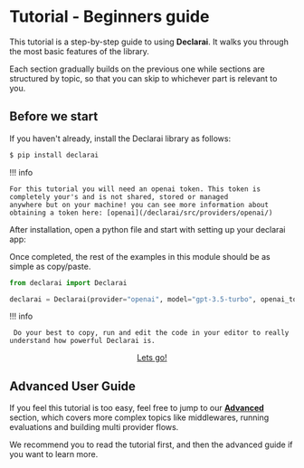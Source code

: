 # Tutorial - Beginners guide

This tutorial is a step-by-step guide to using **Declarai**. It walks you through the most basic features of the library.

Each section gradually builds on the previous one while sections are structured by topic, 
so that you can skip to whichever part is relevant to you. 

## Before we start

If you haven't already, install the Declarai library as follows:

```bash
$ pip install declarai
```
!!! info

    For this tutorial you will need an openai token. This token is completely your's and is not shared, stored or managed
    anywhere but on your machine! you can see more information about obtaining a token here: [openai](/declarai/src/providers/openai/)

After installation, open a python file and start with setting up your declarai app:

Once completed, the rest of the examples in this module should be as simple as copy/paste.



```python title="declarai_tutorial.py"
from declarai import Declarai

declarai = Declarai(provider="openai", model="gpt-3.5-turbo", openai_token="<your-openai-token>")
```


!!! info

     Do your best to copy, run and edit the code in your editor to really understand how powerful Declarai is.

<div style="text-align: center">
    <a href="/declarai/src/beginners-guide/simple-task/" class="md-button">
        Lets go! <i class="fas fa-arrow-left"></i>
    </a>
</div>

## Advanced User Guide

If you feel this tutorial is too easy, feel free to jump to our [**Advanced**](/declarai/src/advanced/) section, which covers more complex 
topics like middlewares, running evaluations and building multi provider flows.

We recommend you to read the tutorial first, and then the advanced guide if you want to learn more.